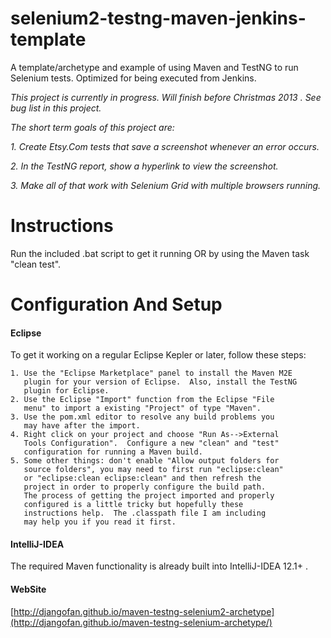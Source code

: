 selenium2-testng-maven-jenkins-template
============

A template/archetype and example of using Maven and TestNG to run Selenium tests.  Optimized for being
executed from Jenkins.

*This project is currently in progress.  Will finish before Christmas 2013 .  See bug list in this project.*

*The short term goals of this project are:*

*1. Create Etsy.Com tests that save a screenshot whenever an error occurs.*

*2. In the TestNG report, show a hyperlink to view the screenshot.*

*3. Make all of that work with Selenium Grid with multiple browsers running.*


Instructions
==============

Run the included .bat script to get it running OR by using the Maven
task "clean test".

# Configuration And Setup

#### Eclipse
To get it working on a regular Eclipse Kepler or later, follow these steps:
 
    1. Use the "Eclipse Marketplace" panel to install the Maven M2E
       plugin for your version of Eclipse.  Also, install the TestNG
       plugin for Eclipse.  
    2. Use the Eclipse "Import" function from the Eclipse "File
       menu" to import a existing "Project" of type "Maven".
    3. Use the pom.xml editor to resolve any build problems you
       may have after the import.
    4. Right click on your project and choose "Run As-->External
       Tools Configuration".  Configure a new "clean" and "test"
       configuration for running a Maven build.
    5. Some other things: don't enable "Allow output folders for
       source folders", you may need to first run "eclipse:clean"
       or "eclipse:clean eclipse:clean" and then refresh the 
       project in order to properly configure the build path. 
       The process of getting the project imported and properly
       configured is a little tricky but hopefully these 
       instructions help.  The .classpath file I am including
       may help you if you read it first.

#### IntelliJ-IDEA

The required Maven functionality is already built into IntelliJ-IDEA 12.1+ .

#### WebSite

[http://djangofan.github.io/maven-testng-selenium2-archetype](http://djangofan.github.io/maven-testng-selenium-archetype/)
